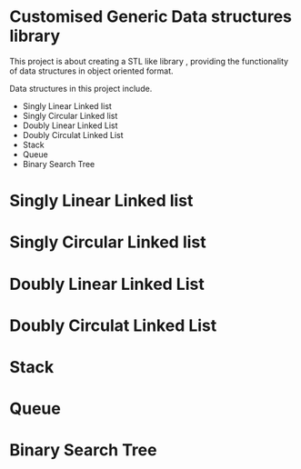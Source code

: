 # Customised Generic Data structures library

This project is about creating a STL like library , providing the functionality of  data structures in object oriented format.

Data structures in this project include. 
- Singly Linear Linked list
- Singly Circular Linked list
- Doubly Linear Linked List
- Doubly Circulat Linked List
- Stack
- Queue
- Binary Search Tree


# Singly Linear Linked list

# Singly Circular Linked list

# Doubly Linear Linked List

# Doubly Circulat Linked List

# Stack

# Queue

# Binary Search Tree
